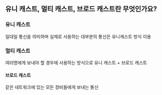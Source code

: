 ## 유니 캐스트, 멀티 캐스트, 브로드 캐스트란 무엇인가요?

### 유니 캐스트

일대일 통신을 의미하며 실제로 사용하는 대부분의 통신은 유니캐스트 방식 이용


### 멀티 캐스트

여러명에게 보내야 할 경우에 사용하는 방식으로 유니 캐스트 + 브로드 캐스트

#### 브로드 캐스트

같은 네트워크에 있는 모든 장비들에게 보내는 통신